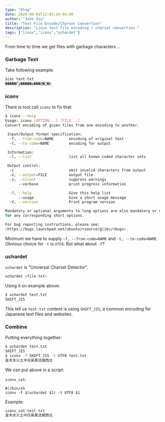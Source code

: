 ```yaml
---
type: "blog"
date: 2020-06-03T12:03:34-04:00
author: "John Siu"
title: "Text File Encode/Charset Convertion"
description: "Linux text file encoding / charset convertion."
tags: ["linux","iconv","uchardet"]
---
```

From time to time we get files with garbage characters ...
<!--more-->

### Garbage Text

Take following example:

```sh
$cat test.txt
���ؐ��Γy�����p���@�␼�k
```

### iconv

There is tool call `iconv` to fix that:

```sh
$ iconv --help                                                                                                                                                          64 ↵
Usage: iconv [OPTION...] [FILE...]
Convert encoding of given files from one encoding to another.

 Input/Output format specification:
  -f, --from-code=NAME       encoding of original text
  -t, --to-code=NAME         encoding for output

 Information:
  -l, --list                 list all known coded character sets

 Output control:
  -c                         omit invalid characters from output
  -o, --output=FILE          output file
  -s, --silent               suppress warnings
      --verbose              print progress information

  -?, --help                 Give this help list
      --usage                Give a short usage message
  -V, --version              Print program version

Mandatory or optional arguments to long options are also mandatory or optional
for any corresponding short options.

For bug reporting instructions, please see:
<https://bugs.launchpad.net/ubuntu/+source/glibc/+bugs>.
```

Minimum we have to supply `-f, --from-code=NAME` and `-t, --to-code=NAME`. Obvious choice for `-t` is `UTF8`. But what about `-f`?

### uchardet

`uchardet` is "Universal Charset Detector".

```sh
uchardet <file.txt>
```

Using it on example above:

```sh
$ uchardet test.txt
SHIFT_JIS
```

This tell us `test.txt` content is using `SHIFT_JIS`, a common encoding for Japanese text files and websites.

### Combine

Putting everything together:

```sh
$ uchardet test.txt
SHIFT_JIS
$ iconv -f SHIFT_JIS -t UTF8 test.txt
金木水火土中日英美法俄西北
```

We can put above in a script:

`iconv_cat`:

```
#!/bin/sh
iconv -f $(uchardet $1) -t UTF8 $1
```

Example:

```sh
iconv_cat test.txt
金木水火土中日英美法俄西北
```